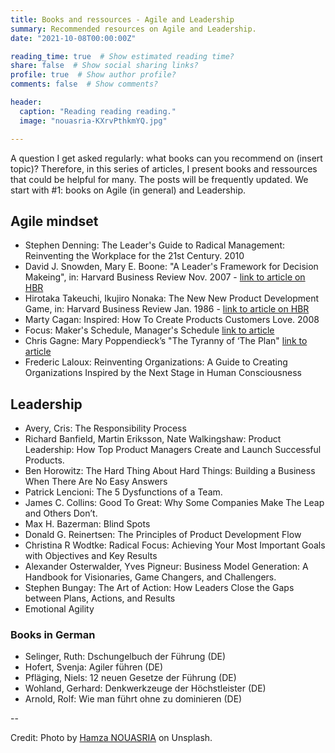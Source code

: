 ```yaml
---
title: Books and ressources - Agile and Leadership  
summary: Recommended resources on Agile and Leadership.
date: "2021-10-08T00:00:00Z"

reading_time: true  # Show estimated reading time?
share: false  # Show social sharing links?
profile: true  # Show author profile?
comments: false  # Show comments?

header:
  caption: "Reading reading reading."
  image: "nouasria-KXrvPthkmYQ.jpg"

---
```


A question I get asked regularly: what books can you recommend on (insert topic)? Therefore, in this series of articles, I present books and ressources that could be helpful for many. The posts will be frequently updated. 
We start with #1: books on Agile (in general) and Leadership. 



## Agile mindset
- Stephen Denning: The Leader's Guide to Radical Management: Reinventing the Workplace for the 21st Century. 2010
- David J. Snowden, Mary E. Boone: "A Leader's Framework for Decision Makeing", in: Harvard Business Review Nov. 2007 - [link to article on HBR](https://hbr.org/2007/11/a-leaders-framework-for-decision-making)
- Hirotaka Takeuchi, Ikujiro Nonaka: The New New Product Development Game, in: Harvard Business Review Jan. 1986 - [link to article on HBR](https://hbr.org/1986/01/the-new-new-product-development-game)
- Marty Cagan: Inspired: How To Create Products Customers Love. 2008
- Focus: Maker's Schedule, Manager's Schedule [link to article](http://www.paulgraham.com/makersschedule.html)
- Chris Gagne: Mary Poppendieck’s "The Tyranny of ‘The Plan" [link to article](https://chrisgagne.com/1255/mary-poppendiecks-the-tyranny-of-the-plan/)
- Frederic Laloux: Reinventing Organizations: A Guide to Creating Organizations Inspired by the Next Stage in Human Consciousness


## Leadership

- Avery, Cris: The Responsibility Process
- Richard Banfield, Martin Eriksson, Nate Walkingshaw: Product Leadership: How Top Product Managers Create and Launch Successful Products.
- Ben Horowitz: The Hard Thing About Hard Things: Building a Business When There Are No Easy Answers
- Patrick Lencioni: The 5 Dysfunctions of a Team. 
- James C. Collins: Good To Great: Why Some Companies Make The Leap and Others Don’t.
- Max H. Bazerman: Blind Spots 
- Donald G. Reinertsen: The Principles of Product Development Flow
- Christina R Wodtke: Radical Focus: Achieving Your Most Important Goals with Objectives and Key Results
- Alexander Osterwalder, Yves Pigneur: Business Model Generation: A Handbook for Visionaries, Game Changers, and Challengers.
- Stephen Bungay: The Art of Action: How Leaders Close the Gaps between Plans, Actions, and Results
- Emotional Agility

### Books in German
- Selinger, Ruth: Dschungelbuch der Führung (DE)
- Hofert, Svenja: Agiler führen (DE)
- Pfläging, Niels: 12 neuen Gesetze der Führung (DE)
- Wohland, Gerhard: Denkwerkzeuge der Höchstleister (DE)
- Arnold, Rolf: Wie man führt ohne zu dominieren (DE)

--

Credit: Photo by [Hamza NOUASRIA](https://unsplash.com/@hamza01nsr) on Unsplash.
